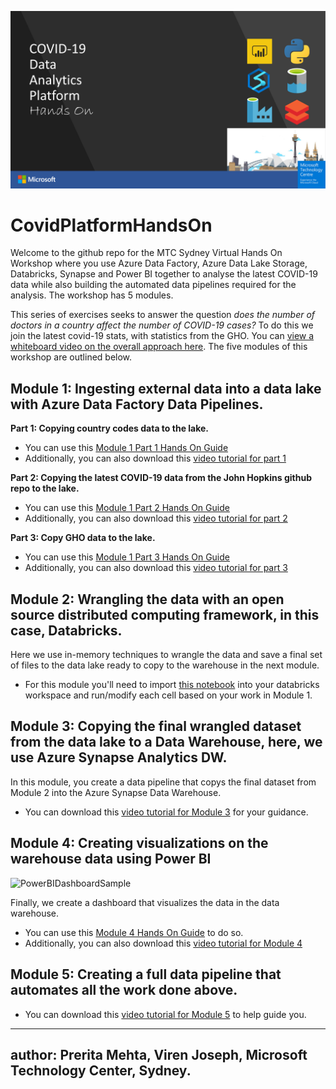 ![DataPlatformHandsOn](/media/2020-04-14%2017_18_05-MTC%20Sydney%20Data%20and%20AI%20Virtual%20Offerings%20Header.pptx%20-%20PowerPoint.png)
# CovidPlatformHandsOn
Welcome to the github repo for the MTC Sydney Virtual Hands On Workshop where you use Azure Data Factory, Azure Data Lake Storage, Databricks, Synapse and Power BI together to analyse the latest COVID-19 data while also building the automated data pipelines required for the analysis. The workshop has 5 modules. 

This series of exercises seeks to answer the question *does the number of doctors in a country affect the number of COVID-19 cases?* To do this we join the latest covid-19 stats, with statistics from the GHO. You can [view a whiteboard video on the overall approach here](https://1drv.ms/v/s!AvknNlaPoEMyj1TfpPZqIk7Jpaf1?e=FwoUcf). The five modules of this workshop are outlined below. 


## Module 1: Ingesting external data into a data lake with Azure Data Factory Data Pipelines.

**Part 1: Copying country codes data to the lake.**

* You can use this [Module 1 Part 1 Hands On Guide](https://github.com/aslibass/CovidPlatformHandsOn/blob/master/DataPlatformModulePart1.md)
* Additionally, you can also download this [video tutorial for part 1](https://1drv.ms/u/s!AvknNlaPoEMyj1al-3retQaZKz3K?e=U0uwIo)

**Part 2: Copying the latest COVID-19 data from the John Hopkins github repo to the lake.**

* You can use this [Module 1 Part 2 Hands On Guide](https://github.com/aslibass/CovidPlatformHandsOn/blob/master/DataPlatformModulePart2.md)
* Additionally, you can also download this [video tutorial for part 2](https://1drv.ms/v/s!AvknNlaPoEMyj1E_bDj7oXuHWNGP?e=EaIMP9)

**Part 3: Copy GHO data to the lake.**

* You can use this [Module 1 Part 3 Hands On Guide](https://github.com/aslibass/CovidPlatformHandsOn/blob/master/DataPlatformModulePart3.md)
* Additionally, you can also download this [video tutorial for part 3](https://1drv.ms/v/s!AvknNlaPoEMyj1BmBjpfFvCnFME_?e=F1ap7a)


## Module 2: Wrangling the data with an open source distributed computing framework, in this case, Databricks.

Here we use in-memory techniques to wrangle the data and save a final set of files to the data lake ready to copy to the warehouse in the next module. 

* For this module you'll need to import [this notebook](https://github.com/aslibass/CovidPlatformHandsOn/blob/master/notebooks/Covid19HackPipeDbNbMain.ipynb) into your databricks workspace and run/modify each cell based on your work in Module 1. 

## Module 3: Copying the final wrangled dataset from the data lake to a Data Warehouse, here, we use Azure Synapse Analytics DW. 

In this module, you create a data pipeline that copys the final dataset from Module 2 into the Azure Synapse Data Warehouse.

* You can download this [video tutorial for Module 3](https://1drv.ms/v/s!AvknNlaPoEMyj1L8nyzEdag_ggu_?e=mfZDfh) for your guidance.

## Module 4: Creating visualizations on the warehouse data using Power BI

![PowerBIDashboardSample](/media/2020-04-23%2013_55_15-CovidHandsOnWorkshop%20-%20Power%20BI%20and%204%20more%20pages%20-%20Work%20-%20Microsoft%E2%80%8B%20Edge.png)

Finally, we create a dashboard that visualizes the data in the data warehouse.

* You can use this [Module 4 Hands On Guide](https://github.com/aslibass/CovidPlatformHandsOn/blob/master/DataPlatformModule4.md) to do so.
* Additionally, you can also download this [video tutorial for Module 4](https://1drv.ms/v/s!AvknNlaPoEMyj1M_WQP8HMGGHq-M?e=hph3cH)

## Module 5: Creating a full data pipeline that automates all the work done above.

* You can download this [video tutorial for Module 5](https://1drv.ms/u/s!AvknNlaPoEMyj1U9-_2FoDysTLTj?e=7MsuQG) to help guide you.

---
author: Prerita Mehta, Viren Joseph, Microsoft Technology Center, Sydney.
---

